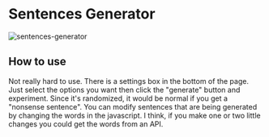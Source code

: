 # Sentences Generator

![sentences-generator](https://user-images.githubusercontent.com/90429463/158878444-4db6ef8c-dc0f-4b7b-829b-3e11cf05a7d0.jpg)

## How to use 
Not really hard to use. There is a settings box in the bottom of the page. Just select the options you want then click the "generate" button and experiment. Since it's randomized, it would be normal if you get a "nonsense sentence". You can modify sentences that are being generated by changing the words in the javascript. I think, if you make one or two little changes you could get the words from an API.
